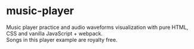 # music-player
Music player practice and audio waveforms visualization with pure HTML, CSS and vanilla JavaScript + webpack.<br/>
Songs in this player example are royalty free.
